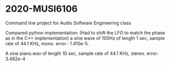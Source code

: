 # 2020-MUSI6106
Command line project for Audio Software Engineering class

Compared python implementation: (Had to shift the LFO to match the phase as in the C++ implementation)
a sine wave of 100Hz of length 1 sec, sample rate of 44.1 KHz, mono.
error : 1.415e-5.

A sine piano.wav of length 10 sec, sample rate of 44.1 KHz, stereo.
error: 3.482e-4
